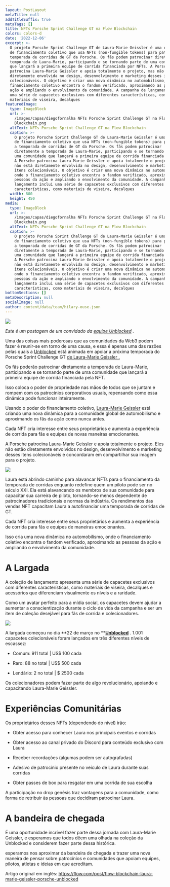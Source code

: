 ```yaml
---
layout: PostLayout
metaTitle: null
addTitleSuffix: true
metaTags: []
title: NFTs Porsche Sprint Challenge GT na Flow Blockchain
colors: colors-d
date: '2022-12-06'
excerpt: >-
  O projeto Porsche Sprint Challenge GT de Laura-Marie Geissler é uma campanha
  de financiamento coletivo que usa NFTs (non-fungible tokens) para patrocinar a
  temporada de corridas de GT da Porsche. Os fãs podem patrocinar diretamente a
  temporada de Laura-Marie, participando e se tornando parte de uma comunidade
  que lançará a primeira equipe de corrida financiada por NFTs. A Porsche
  patrocina Laura-Marie Geissler e apoia totalmente o projeto, mas não está
  diretamente envolvida no design, desenvolvimento e marketing desses itens
  colecionáveis. O objetivo é criar uma nova dinâmica no automobilismo, onde o
  financiamento coletivo encontra o fandom verificado, aproximando as pessoas da
  ação e ampliando o envolvimento da comunidade. A campanha de lançamento inclui
  uma série de capacetes exclusivos com diferentes características, como
  materiais de viseira, decalques
featuredImage:
  type: ImageBlock
  url: >-
    /images/capas/diegofornalha NFTs Porsche Sprint Challenge GT na Flow
    Blockchain.png
  altText: NFTs Porsche Sprint Challenge GT na Flow Blockchain
  caption: >-
    O projeto Porsche Sprint Challenge GT de Laura-Marie Geissler é uma campanha
    de financiamento coletivo que usa NFTs (non-fungible tokens) para patrocinar
    a temporada de corridas de GT da Porsche. Os fãs podem patrocinar
    diretamente a temporada de Laura-Marie, participando e se tornando parte de
    uma comunidade que lançará a primeira equipe de corrida financiada por NFTs.
    A Porsche patrocina Laura-Marie Geissler e apoia totalmente o projeto, mas
    não está diretamente envolvida no design, desenvolvimento e marketing desses
    itens colecionáveis. O objetivo é criar uma nova dinâmica no automobilismo,
    onde o financiamento coletivo encontra o fandom verificado, aproximando as
    pessoas da ação e ampliando o envolvimento da comunidade. A campanha de
    lançamento inclui uma série de capacetes exclusivos com diferentes
    características, como materiais de viseira, decalques
  width: 800
  height: 450
media:
  type: ImageBlock
  url: >-
    /images/capas/diegofornalha NFTs Porsche Sprint Challenge GT na Flow
    Blockchain.png
  altText: NFTs Porsche Sprint Challenge GT na Flow Blockchain
  caption: >-
    O projeto Porsche Sprint Challenge GT de Laura-Marie Geissler é uma campanha
    de financiamento coletivo que usa NFTs (non-fungible tokens) para patrocinar
    a temporada de corridas de GT da Porsche. Os fãs podem patrocinar
    diretamente a temporada de Laura-Marie, participando e se tornando parte de
    uma comunidade que lançará a primeira equipe de corrida financiada por NFTs.
    A Porsche patrocina Laura-Marie Geissler e apoia totalmente o projeto, mas
    não está diretamente envolvida no design, desenvolvimento e marketing desses
    itens colecionáveis. O objetivo é criar uma nova dinâmica no automobilismo,
    onde o financiamento coletivo encontra o fandom verificado, aproximando as
    pessoas da ação e ampliando o envolvimento da comunidade. A campanha de
    lançamento inclui uma série de capacetes exclusivos com diferentes
    características, como materiais de viseira, decalques
bottomSections: []
metaDescription: null
socialImage: null
author: content/data/team/hilary-ouse.json
---
```

[![](https://assets-global.website-files.com/618c953e65cc2ba3f44d1a02/62f3a4d539ce35f793e2cb40\_62396217155a4b545e98da8a_NFTco_PorscheLMG_Banner.png)](https://assets-global.website-files.com/618c953e65cc2ba3f44d1a02/62f3a4d539ce35f793e2cb40\_62396217155a4b545e98da8a_NFTco_PorscheLMG_Banner.png)

*Este é um postagem de um convidado da *[*equipe Unblocked*](https://unblocked.exchange/)* .*

Uma das coisas mais poderosas que as comunidades da Web3 podem fazer é reunir-se em torno de uma causa, e essa é apenas uma das razões pelas quais a [Unblocked](https://unblocked.exchange/) está animada em apoiar a próxima temporada do Porsche Sprint Challenge GT [de Laura-Marie Geissler .](http://www.lmg-racing.de/) 

Os fãs poderão patrocinar diretamente a temporada de Laura-Marie, participando e se tornando parte de uma comunidade que lançará a primeira equipe de corrida financiada pela NFT.

Isso coloca o poder de propriedade nas mãos de todos que se juntam e rompem com os patrocínios corporativos usuais, repensando como essa dinâmica pode funcionar inteiramente.

Usando o poder do financiamento coletivo, [Laura-Marie Geissler](https://www.instagram.com/lauramariegeissler/) está criando uma nova dinâmica para a comunidade global de automobilismo e aproximando os fãs da ação como nunca antes. 

Cada NFT cria interesse entre seus proprietários e aumenta a experiência de corrida para fãs e equipes de novas maneiras emocionantes.

A Porsche patrocina Laura-Marie Geissler e apoia totalmente o projeto. Eles não estão diretamente envolvidos no design, desenvolvimento e marketing desses itens colecionáveis e concordaram em compartilhar sua imagem para o projeto.

[![](https://assets-global.website-files.com/618c953e65cc2ba3f44d1a02/62f3a4d639ce35e667e2cb4b\_623961d508e8e933595258c7\_porsche.jpeg)](https://assets-global.website-files.com/618c953e65cc2ba3f44d1a02/62f3a4d639ce35e667e2cb4b\_623961d508e8e933595258c7\_porsche.jpeg)

Laura está abrindo caminho para alavancar NFTs para o financiamento da temporada de corridas enquanto redefine quem um piloto pode ser no século XXI. Ela está alavancando os membros de sua comunidade para capacitar sua carreira de piloto, tornando-se menos dependente de patrocinadores tradicionais e normas da indústria. Os rendimentos das vendas NFT capacitam Laura a autofinanciar uma temporada de corridas de GT.

Cada NFT cria interesse entre seus proprietários e aumenta a experiência de corrida para fãs e equipes de maneiras emocionantes.

Isso cria uma nova dinâmica no automobilismo, onde o financiamento coletivo encontra o fandom verificado, aproximando as pessoas da ação e ampliando o envolvimento da comunidade.

# [](https://www.web3dev.com.br/diegofornalha/nfts-porsche-sprint-challenge-gt-na-flow-blockchain-d7l?preview=361019cc6b70009f4da990082ad0c4f708331bf3d554bd4d17faee141e7a665e731e16ed03318efe75cba4d86ad40656ec67925d4933e3e13fb802ea#a-largada)**A Largada**

A coleção de lançamento apresenta uma série de capacetes exclusivos com diferentes características, como materiais de viseira, decalques e acessórios que diferenciam visualmente os níveis e a raridade. 

Como um avatar perfeito para a mídia social, os capacetes devem ajudar a aumentar a conscientização durante o ciclo de vida da campanha e ser um item de coleção desejável para fãs de corrida e colecionadores.

[![](https://assets-global.website-files.com/618c953e65cc2ba3f44d1a02/62f3a4d539ce354108e2cb3f\_62396217155a4b545e98da8a_NFTco_PorscheLMG_Banner.png)](https://assets-global.website-files.com/618c953e65cc2ba3f44d1a02/62f3a4d539ce354108e2cb3f\_62396217155a4b545e98da8a_NFTco_PorscheLMG_Banner.png)

A largada começou no dia **22 de março no **[**Unblocked**](https://unblocked.exchange/) . 1.001 capacetes colecionáveis foram lançados em três diferentes níveis de escassez:

*   Comum: 911 total | US$ 100 cada

*   Raro: 88 no total | US$ 500 cada

*   Lendário: 2 no total | $ 2500 cada

Os colecionadores podem fazer parte de algo revolucionário, apoiando e capacitando Laura-Marie Geissler.

# [](https://www.web3dev.com.br/diegofornalha/nfts-porsche-sprint-challenge-gt-na-flow-blockchain-d7l?preview=361019cc6b70009f4da990082ad0c4f708331bf3d554bd4d17faee141e7a665e731e16ed03318efe75cba4d86ad40656ec67925d4933e3e13fb802ea#experi%C3%AAncias-comunit%C3%A1rias)**Experiências Comunitárias**

Os proprietários desses NFTs (dependendo do nível) irão:

*   Obter acesso para conhecer Laura nos principais eventos e corridas

*   Obter acesso ao canal privado do Discord para conteúdo exclusivo com Laura

*   Receber recordações (algumas podem ser autografadas)

*   Adesivo de patrocínio presente no veículo de Laura durante suas corridas

*   Obter passes de box para resgatar em uma corrida de sua escolha

A participação no drop genêsis traz vantagens para a comunidade, como forma de retribuir às pessoas que decidiram patrocinar Laura.

# [](https://www.web3dev.com.br/diegofornalha/nfts-porsche-sprint-challenge-gt-na-flow-blockchain-d7l?preview=361019cc6b70009f4da990082ad0c4f708331bf3d554bd4d17faee141e7a665e731e16ed03318efe75cba4d86ad40656ec67925d4933e3e13fb802ea#a-bandeira-de-chegada)**A bandeira de chegada**

É uma oportunidade incrível fazer parte dessa jornada com Laura-Marie Geissler, e esperamos que todos dêem uma olhada na coleção da Unblocked e considerem fazer parte dessa histórica.

esperamos nos aproximar da bandeira de chegada e trazer uma nova maneira de pensar sobre patrocínios e comunidades que apoiam equipes, pilotos, atletas e ideias em que acreditam.

Artigo original em inglês: <https://flow.com/post/flow-blockchain-laura-marie-geissler-porsche-unblocked>

